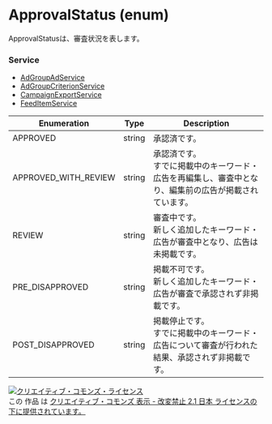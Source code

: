 # ApprovalStatus (enum)
ApprovalStatusは、審査状況を表します。

### Service
+ [AdGroupAdService](../services/AdGroupAdService.md)
+ [AdGroupCriterionService](../services/AdGroupCriterionService.md)
+ [CampaignExportService](../services/CampaignExportService.md)
+ [FeedItemService](../services/FeedItemService.md)

| Enumeration | Type | Description | 
|---|---|---|
| APPROVED| string| 承認済です。 |
| APPROVED_WITH_REVIEW| string| 承認済です。<br>すでに掲載中のキーワード・広告を再編集し、審査中となり、編集前の広告が掲載されています。 |
| REVIEW| string| 審査中です。<br>新しく追加したキーワード・広告が審査中となり、広告は未掲載です。 |
| PRE_DISAPPROVED| string| 掲載不可です。<br>新しく追加したキーワード・広告が審査で承認されず非掲載です。 |
| POST_DISAPPROVED| string| 掲載停止です。<br>すでに掲載中のキーワード・広告について審査が行われた結果、承認されず非掲載です。 |

<a rel="license" href="http://creativecommons.org/licenses/by-nd/2.1/jp/"><img alt="クリエイティブ・コモンズ・ライセンス" style="border-width:0" src="https://i.creativecommons.org/l/by-nd/2.1/jp/88x31.png" /></a><br />この 作品 は <a rel="license" href="http://creativecommons.org/licenses/by-nd/2.1/jp/">クリエイティブ・コモンズ 表示 - 改変禁止 2.1 日本 ライセンスの下に提供されています。</a>
